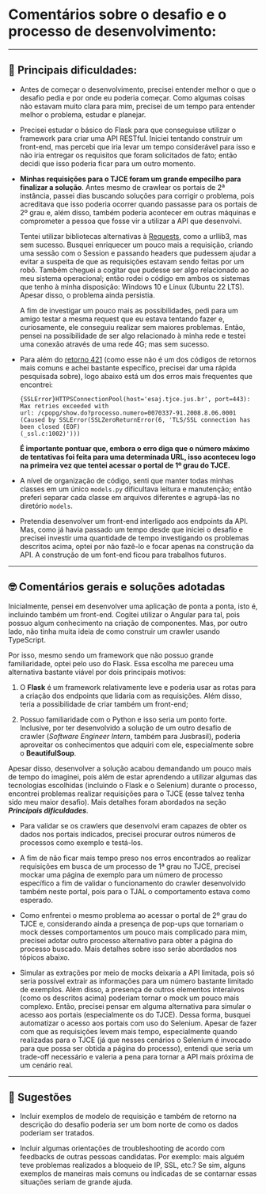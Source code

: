 # Comentários sobre o desafio e o processo de desenvolvimento:

---

## 🥴 Principais dificuldades:

- Antes de começar o desenvolvimento, precisei entender melhor o que o desafio pedia e por onde eu poderia começar. 
Como algumas coisas não estavam muito clara para mim, precisei de um tempo para entender melhor o problema, estudar e
planejar. 

- Precisei estudar o básico do Flask para que conseguisse utilizar o framework para criar uma API RESTful. Iniciei 
tentando construir um front-end, mas percebi que iria levar um tempo considerável para isso e não iria entregar os
requisitos que foram solicitados de fato; então decidi que isso poderia ficar para um outro momento.

- **Minhas requisições para o TJCE foram um grande empecilho para finalizar a solução**. Antes mesmo de crawlear
os portais de 2ª instância, passei dias buscando soluções para corrigir o problema, pois acreditava que isso poderia
ocorrer quando passasse para os portais de 2º grau e, além disso, também poderia acontecer em outras máquinas e 
comprometer a pessoa que fosse vir a utilizar a API que desenvolvi.

    Tentei utilizar bibliotecas alternativas à [Requests](https://requests.readthedocs.io/en/latest/), como a urllib3, mas sem sucesso. Busquei enriquecer um 
pouco mais a requisição, criando uma sessão com o Session e passando headers que pudessem ajudar a evitar a suspeita de
que as requisições estavam sendo feitas por um robô. Também cheguei a cogitar que pudesse ser algo relacionado ao meu
sistema operacional; então rodei o código em ambos os sistemas que tenho à minha disposição: Windows 10 e Linux 
(Ubuntu 22 LTS). Apesar disso, o problema ainda persistia.

  A fim de investigar um pouco mais as possibilidades, pedi para um amigo testar a mesma request que eu  estava tentando
fazer e, curiosamente, ele conseguiu realizar sem maiores problemas. Então, pensei na possibilidade de ser algo 
relacionado à minha rede e testei uma conexão através de uma rede 4G; mas sem sucesso. 

- Para além do [retorno 421](https://developer.mozilla.org/en-US/docs/Web/HTTP/Status/421) (como esse não é um dos códigos de retornos mais comuns e achei bastante específico, 
precisei dar uma rápida pesquisada sobre), logo abaixo está um dos erros mais frequentes que encontrei:

    ```commandline
    {SSLError}HTTPSConnectionPool(host='esaj.tjce.jus.br', port=443): Max retries exceeded with 
    url: /cpopg/show.do?processo.numero=0070337-91.2008.8.06.0001
    (Caused by SSLError(SSLZeroReturnError(6, 'TLS/SSL connection has been closed (EOF) 
    (_ssl.c:1002)')))
    ```

    **É importante pontuar que, embora o erro diga que o número máximo de tentativas foi feita para uma determinada URL,
isso  aconteceu logo na primeira vez que tentei acessar o portal de 1º grau do TJCE.**

- A nível de organização de código, senti que manter todas minhas classes em um único ``models.py`` dificultava leitura
e manutenção; então preferi separar cada classe em arquivos diferentes e agrupá-las no diretório ``models``.

- Pretendia desenvolver um front-end interligado aos endpoints da API. Mas, como já havia passado um tempo desde que 
iniciei o desafio e precisei investir uma quantidade de tempo investigando os problemas descritos acima, optei por não
fazê-lo e focar apenas na construção da API. A construção de um font-end ficou para trabalhos futuros.
  
---

## 🤓 Comentários gerais e soluções adotadas

Inicialmente, pensei em desenvolver uma aplicação de ponta a ponta, isto é, incluindo também um front-end.
Cogitei utilizar o Angular para tal, pois possuo algum conhecimento na criação de componentes. Mas, por outro lado,
não tinha muita ideia de como construir um crawler usando TypeScript. 

Por isso, mesmo sendo um  framework que não possuo grande familiaridade, optei pelo uso do Flask. Essa escolha me 
pareceu uma alternativa bastante viável por dois principais motivos:

1. O **Flask** é um framework relativamente leve e poderia usar as rotas para a criação dos endpoints que lidaria com as
requisições. Além disso, teria a possibilidade de criar também um front-end; 

2. Possuo familiaridade com o Python e isso seria um ponto forte. Inclusive, por ter desenvolvido a solução de um outro
desafio de crawler (_Software Engineer Intern_, também para Jusbrasil), poderia aproveitar os conhecimentos que adquiri 
com ele, especialmente sobre o **BeautifulSoup**. 

Apesar disso, desenvolver a solução acabou demandando um pouco mais de tempo do imaginei, pois além de estar aprendendo
a utilizar algumas das tecnologias escolhidas (incluindo o Flask e o Selenium) durante o processo, encontrei problemas 
realizar requisições para o TJCE (esse talvez tenha sido meu maior desafio). Mais detalhes foram abordados na seção 
_**Principais dificuldades**_.

- Para validar se os crawlers que desenvolvi eram capazes de obter os dados nos portais indicados, precisei procurar
outros números de processos como exemplo e testá-los.

- A fim de não ficar mais tempo preso nos erros encontrados ao realizar requisições em busca de um processo de 1ª grau
no TJCE, precisei mockar uma página de exemplo para um número de processo específico a fim de validar o funcionamento do
crawler desenvolvido também neste portal, pois para o TJAL o comportamento estava como esperado.

- Como enfrentei o mesmo problema ao acessar o portal de 2º grau do TJCE e, considerando ainda a presença de pop-ups que
tornariam o mock desses comportamentos um pouco mais complicado para mim, precisei adotar outro processo alternativo
para obter a página do processo buscado. Mais detalhes sobre isso serão abordados nos tópicos abaixo.

- Simular as extrações por meio de mocks deixaria a API limitada, pois só seria possível extrair as informações para um
número bastante limitado de exemplos. Além disso, a presença de outros elementos interaivos (como os descritos acima) 
poderiam tornar o mock um pouco mais complexo. Então, precisei pensar em alguma alternativa para simular o acesso aos
portais (especialmente os do TJCE). Dessa forma, busquei automatizar o acesso aos portais com uso do Selenium. Apesar
de fazer com que as requisições levem mais tempo, especialmente quando realizadas para o TJCE (já que nesses cenários 
o Selenium é invocado para que possa ser obtida a página do processo), entendi que seria um trade-off necessário e
valeria a pena para tornar a API mais próxima de um cenário real. 

---

## 💬 Sugestões

- Incluir exemplos de modelo de requisição e também de retorno na descrição do desafio poderia ser um bom norte de como
os dados poderiam ser tratados.

- Incluir algumas orientações de troubleshooting de acordo com feedbacks de outras pessoas candidatas. Por exemplo: mais
alguém teve problemas realizados a bloqueio de IP, SSL, etc.? Se sim, alguns exemplos de maneiras mais comuns ou 
indicadas de se contarnar essas situações seriam de grande ajuda.
